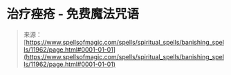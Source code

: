 <!--yml

category: 未分类

date: 2024-06-12 18:49:25

-->

# 治疗痤疮 - 免费魔法咒语

> 来源：[https://www.spellsofmagic.com/spells/spiritual_spells/banishing_spells/11962/page.html#0001-01-01](https://www.spellsofmagic.com/spells/spiritual_spells/banishing_spells/11962/page.html#0001-01-01)
